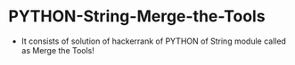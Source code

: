 # PYTHON-String-Merge-the-Tools
- It consists of solution of hackerrank of PYTHON of String module called as Merge the Tools!
